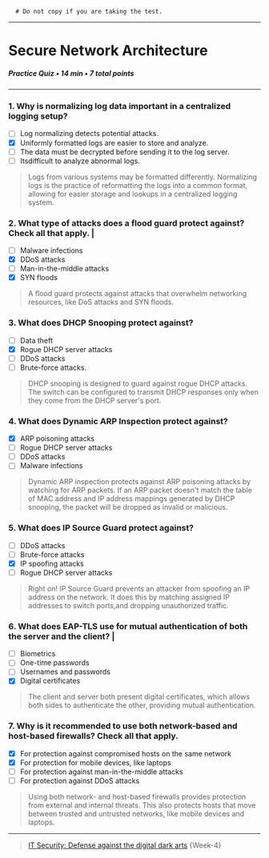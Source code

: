 ```
  # Do not copy if you are taking the test.
```
--- 

# Secure Network Architecture   
##### Practice Quiz • 14 min • 7 total points 
----- 

### 1. Why is normalizing log data important in a centralized logging setup?   
- [ ] Log normalizing detects potential attacks.   
- [x] Uniformly formatted logs are easier to store and analyze.  
- [ ] The data must be decrypted before sending it to the log server.   
- [ ] Itsdifficult to analyze abnormal logs.   
> Logs from various systems may be formatted differently. Normalizing logs is the practice of reformatting the logs into a common format, allowing for
easier storage and lookups in a centralized logging system.


### 2. What type of attacks does a flood guard protect against? Check all that apply. |
- [ ] Malware infections   
- [x] DDoS attacks    
- [ ] Man-in-the-middle attacks   
- [x] SYN floods   
> A flood guard protects against attacks that overwhelm networking resources, like DoS attacks and SYN floods.


### 3. What does DHCP Snooping protect against?
- [ ] Data theft   
- [x] Rogue DHCP server attacks   
- [ ] DDoS attacks   
- [ ] Brute-force attacks.   
> DHCP snooping is designed to guard against rogue DHCP attacks. The switch can be configured to transmit DHCP responses only when they come from the DHCP server's port.   


### 4. What does Dynamic ARP Inspection protect against?
- [x] ARP poisoning attacks    
- [ ] Rogue DHCP server attacks    
- [ ] DDoS attacks    
- [ ] Malware infections     
> Dynamic ARP inspection protects against ARP poisoning attacks by watching for ARP packets. If an ARP packet doesn't match the table of MAC address and IP address mappings generated by DHCP snooping, the packet will be dropped as invalid or malicious.  


### 5. What does IP Source Guard protect against?   
- [ ] DDoS attacks    
- [ ] Brute-force attacks   
- [x] IP spoofing attacks    
- [ ] Rogue DHCP server attacks   
> Right on! IP Source Guard prevents an attacker from spoofing an IP address on the network. It does this by matching assigned IP addresses to switch ports,and dropping unauthorized traffic. 


### 6. What does EAP-TLS use for mutual authentication of both the server and the client? |
- [ ] Biometrics   
- [ ] One-time passwords   
- [ ] Usernames and passwords   
- [x] Digital certificates   
> The client and server both present digital certificates, which allows both sides to authenticate the other, providing mutual authentication.  


### 7. Why is it recommended to use both network-based and host-based firewalls? Check all that apply.
- [x] For protection against compromised hosts on the same network   
- [x] For protection for mobile devices, like laptops   
- [ ] For protection against man-in-the-middle attacks   
- [ ] For protection against DDoS attacks    
> Using both network- and host-based firewalls provides protection from external and internal threats. This also protects hosts that move between trusted and untrusted networks, like mobile devices and laptops.   


--- 
> [IT Security: Defense against the digital dark arts](https://www.coursera.org/learn/it-security/) {Week-4} 
